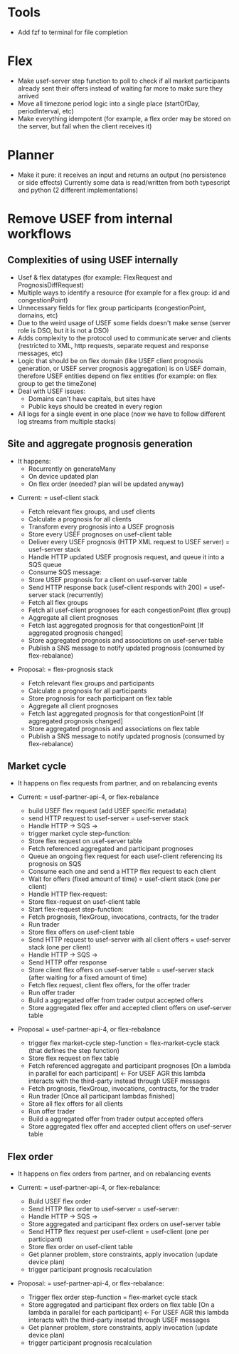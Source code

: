 # Tools

- Add fzf to terminal for file completion

# Flex

- Make usef-server step function to poll to check if all market participants already sent their offers instead of waiting far more to make sure they arrived
- Move all timezone period logic into a single place (startOfDay, periodInterval, etc)
- Make everything idempotent (for example, a flex order may be stored on the server, but fail when the client receives it)

# Planner

- Make it pure: it receives an input and returns an output (no persistence or side effects)
    Currently some data is read/written from both typescript and python (2 different implementations)

# Remove USEF from internal workflows

## Complexities of using USEF internally

- Usef & flex datatypes (for example: FlexRequest and PrognosisDiffRequest)
- Multiple ways to identify a resource (for example for a flex group: id and congestionPoint)
- Unnecessary fields for flex group participants (congestionPoint, domains, etc)
- Due to the weird usage of USEF some fields doesn't make sense (server role is DSO, but it is not a DSO)
- Adds complexity to the protocol used to communicate server and clients (restricted to XML, http requests, separate request and response messages, etc)
- Logic that should be on flex domain (like USEF client prognosis generation, or USEF server prognosis aggregation) is on USEF domain, therefore USEF entities depend on flex entities (for example: on flex group to get the timeZone)
- Deal with USEF issues:
  * Domains can't have capitals, but sites have
  * Public keys should be created in every region
- All logs for a single event in one place (now we have to follow different log streams from multiple stacks)

## Site and aggregate prognosis generation

* It happens:
  - Recurrently on generateMany
  - On device updated plan
  - On flex order (needed? plan will be updated anyway)

- Current:
  = usef-client stack
    - Fetch relevant flex groups, and usef clients
    - Calculate a prognosis for all clients
    - Transform every prognosis into a USEF prognosis
    - Store every USEF prognoses on usef-client table
    - Deliver every USEF prognosis (HTTP XML request to USEF server)
  = usef-server stack
    - Handle HTTP updated USEF prognosis request, and queue it into a SQS queue
    - Consume SQS message:
    - Store USEF prognosis for a client on usef-server table
    - Send HTTP response back (usef-client responds with 200)
  = usef-server stack (recurrently)
    - Fetch all flex groups
    - Fetch all usef-client prognoses for each congestionPoint (flex group)
    - Aggregate all client prognoses
    - Fetch last aggregated prognosis for that congestionPoint
    [If aggregated prognosis changed] 
    - Store aggregated prognosis and associations on usef-server table
    - Publish a SNS message to notify updated prognosis (consumed by flex-rebalance)

- Proposal:
  = flex-prognosis stack
    - Fetch relevant flex groups and participants
    - Calculate a prognosis for all participants
    - Store prognosis for each participant on flex table
    - Aggregate all client prognoses
    - Fetch last aggregated prognosis for that congestionPoint
    [If aggregated prognosis changed] 
    - Store aggregated prognosis and associations on flex table
    - Publish a SNS message to notify updated prognosis (consumed by flex-rebalance)

## Market cycle

* It happens on flex requests from partner, and on rebalancing events

- Current:
  = usef-partner-api-4, or flex-rebalance
    - build USEF flex request (add USEF specific metadata)
    - send HTTP request to usef-server
  = usef-server stack
    - Handle HTTP -> SQS ->
    - trigger market cycle step-function:
    - Store flex request on usef-server table
    - Fetch referenced aggregated and participant prognoses
    - Queue an ongoing flex request for each usef-client referencing its prognosis on SQS
    - Consume each one and send a HTTP flex request to each client
    - Wait for offers (fixed amount of time)
  = usef-client stack (one per client)
    - Handle HTTP flex-request:
    - Store flex-request on usef-client table
    - Start flex-request step-function:
    - Fetch prognosis, flexGroup, invocations, contracts, for the trader 
    - Run trader
    - Store flex offers on usef-client table
    - Send HTTP request to usef-server with all client offers
  = usef-server stack (one per client)
    - Handle HTTP -> SQS ->
    - Send HTTP offer response
    - Store client flex offers on usef-server table
  = usef-server stack (after waiting for a fixed amount of time)
    - Fetch flex request, client flex offers, for the offer trader
    - Run offer trader
    - Build a aggregated offer from trader output accepted offers
    - Store aggregated flex offer and accepted client offers on usef-server table

- Proposal
  = usef-partner-api-4, or flex-rebalance
    - trigger flex market-cycle step-function
  = flex-market-cycle stack (that defines the step function)
    - Store flex request on flex table
    - Fetch referenced aggregate and participant prognoses
    [On a lambda in parallel for each participant] <- For USEF AGR this lambda interacts with the third-party instead through USEF messages
    - Fetch prognosis, flexGroup, invocations, contracts, for the trader
    - Run trader
    [Once all participant lambdas finished]
    - Store all flex offers for all clients
    - Run offer trader
    - Build a aggregated offer from trader output accepted offers
    - Store aggregated flex offer and accepted client offers on usef-server table

## Flex order

* It happens on flex orders from partner, and on rebalancing events

- Current:
  = usef-partner-api-4, or flex-rebalance:
    - Build USEF flex order
    - Send HTTP flex order to usef-server
  = usef-server:
    - Handle HTTP -> SQS ->
    - Store aggregated and participant flex orders on usef-server table
    - Send HTTP flex request per usef-client
  = usef-client (one per participant)
    - Store flex order on usef-client table
    - Get planner problem, store constraints, apply invocation (update device plan)
    - trigger participant prognosis recalculation

- Proposal:
  = usef-partner-api-4, or flex-rebalance:
    - Trigger flex order step-function
  = flex-market cycle stack
    - Store aggregated and participant flex orders on flex table
    [On a lambda in parallel for each participant] <- For USEF AGR this lambda interacts with the third-party insetad through USEF messages
    - Get planner problem, store constraints, apply invocation (update device plan)
    - trigger participant prognosis recalculation
